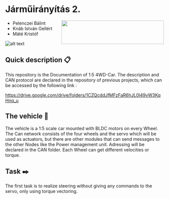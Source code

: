 # Járműirányítás 2.

<img align="right" width="325" height="75" src="https://github.com/istvan-knab/jarmuiranyitas_2/blob/Develop/Pictures/sztaki_logo_kek.png">

* Pelenczei Bálint
* Knáb István Gellért
* Máté Kristóf



![alt text](https://github.com/istvan-knab/jarmuiranyitas_2/blob/Develop/Pictures/_DSC6410.JPG)
## Quick description 📋

This repository is the Documentation of 1:5 4WD-Car. The description and CAN protocol are declared in the repository of previous projects, which can be accessed by the following link : 

https://drive.google.com/drive/folders/1CZQcddJfMFzFaR6hJL0l49vW3KqHnq_u

## The vehicle 🚗

The vehicle is a 1:5 scale car mounted with BLDC motors on every Wheel. The Can network consists of the four wheels and the servo which will be used as actuators, but there are other modules that can send messages to the other Nodes like the Power management unit. Adressing will be declared in the CAN folder. Each Wheel can get different velocities or torque.

## Task ✒️

The first task is to realize steering without giving any commands to the servo, only using torque vectoring.

